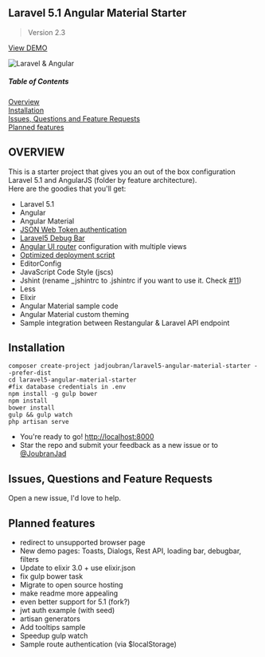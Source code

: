 ## Laravel 5.1 Angular Material Starter
> Version 2.3

<a href="https://infinite-dusk-3948.herokuapp.com/" target="_blank">View DEMO</a>

![Laravel & Angular](http://i.imgur.com/ZbLzOPP.jpg)  


##### Table of Contents  
[Overview](#overview)  
[Installation](#installation)  
[Issues, Questions and Feature Requests](#issues)  
[Planned features](#planned_features)  

<a name="overview"></a>
## OVERVIEW
This is a starter project that gives you an out of the box configuration Laravel 5.1 and AngularJS (folder by feature architecture).  
Here are the goodies that you'll get:

* Laravel 5.1
* Angular
* Angular Material
* [JSON Web Token authentication](https://scotch.io/tutorials/token-based-authentication-for-angularjs-and-laravel-apps)
* [Laravel5 Debug Bar](https://github.com/barryvdh/laravel-debugbar)
* [Angular UI router](https://github.com/angular-ui/ui-router) configuration with multiple views
* [Optimized deployment script](https://github.com/jadjoubran/laravel5-angular-material-starter/blob/master/deploy.sh)
* EditorConfig
* JavaScript Code Style (jscs)
* Jshint (rename _jshintrc to .jshintrc if you want to use it. Check [#11](https://github.com/jadjoubran/laravel5-angular-material-starter/issues/11))
* Less
* Elixir
* Angular Material sample code
* Angular Material custom theming
* Sample integration between Restangular & Laravel API endpoint


<a name="installation"></a>
## Installation

    composer create-project jadjoubran/laravel5-angular-material-starter --prefer-dist
    cd laravel5-angular-material-starter
    #fix database credentials in .env
    npm install -g gulp bower
    npm install
    bower install
    gulp && gulp watch
    php artisan serve
* You're ready to go! <a href="http://localhost:8000" target="_blank">http://localhost:8000</a>
* Star the repo and submit your feedback as a new issue or to <a href="https://twitter.com/joubranjad" target="_blank">@JoubranJad</a>

<a name="issues"></a>
## Issues, Questions and Feature Requests
Open a new issue, I'd love to help.


<a name="planned_features"></a>
## Planned features

- redirect to unsupported browser page
- New demo pages: Toasts, Dialogs, Rest API, loading bar, debugbar, filters
- Update to elixir 3.0 + use elixir.json
- fix gulp bower task
- Migrate to open source hosting
- make readme more appealing
- even better support for 5.1 (fork?)
- jwt auth example (with seed)
- artisan generators
- Add tooltips sample
- Speedup gulp watch
- Sample route authentication (via $localStorage)
